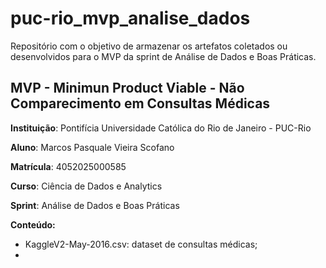 # puc-rio_mvp_analise_dados
Repositório com o objetivo de armazenar os artefatos coletados ou desenvolvidos para o MVP da sprint de Análise de Dados e Boas Práticas.

## MVP - Minimun Product Viable - Não Comparecimento em Consultas Médicas

**Instituição**: Pontifícia Universidade Católica do Rio de Janeiro - PUC-Rio

**Aluno**: Marcos Pasquale Vieira Scofano

**Matrícula**: 4052025000585

**Curso**: Ciência de Dados e Analytics

**Sprint**: Análise de Dados e Boas Práticas

**Conteúdo:**

- KaggleV2-May-2016.csv: dataset de consultas médicas;
- 
